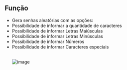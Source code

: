<h2>Função</h2>
<ul>
  <li>Gera senhas aleatórias com as opções:</li>
  <li>Possibilidade de informar a quantidade de caracteres</li>
  <li>Possibilidade de informar Letras Maiúsculas</li>
  <li>Possibilidade de informar Letras Minúsculas</li>
  <li>Possibilidade de informar Números</li>
  <li>Possibilidade de informar Caracteres especiais</li><br>

![image](https://github.com/user-attachments/assets/92e9b589-042a-47a8-bc90-65fdcee2140e)



</ul>
